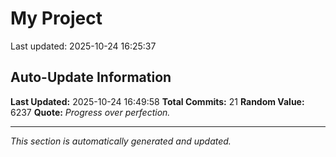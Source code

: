 # My Project


Last updated: 2025-10-24 16:25:37





















## Auto-Update Information

**Last Updated:** 2025-10-24 16:49:58
**Total Commits:** 21
**Random Value:** 6237
**Quote:** _Progress over perfection._

---
_This section is automatically generated and updated._